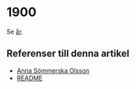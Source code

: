 # 1900

Se [år](år).

## Referenser till denna artikel

* [Anna Sömmerska Olsson](anna%20sömmerska%20olsson)
* [README](readme)
